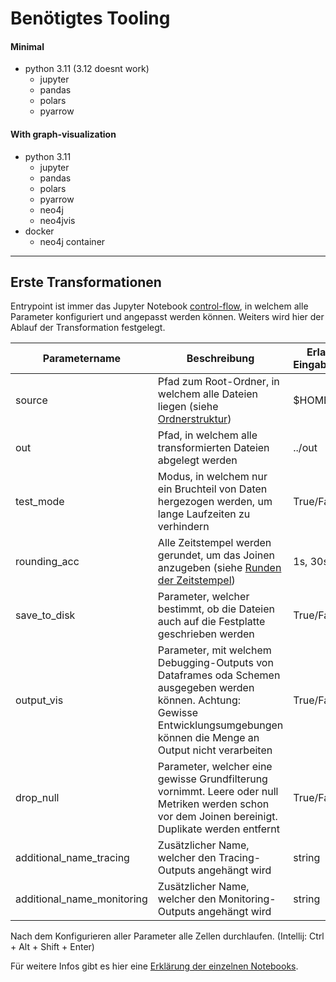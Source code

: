 # Benötigtes Tooling

#### Minimal

* python 3.11 (3.12 doesnt work)
    * jupyter
    * pandas
    * polars
    * pyarrow

#### With graph-visualization

* python 3.11
    * jupyter
    * pandas
    * polars
    * pyarrow
    * neo4j
    * neo4jvis
* docker
    * neo4j container

___

## Erste Transformationen

Entrypoint ist immer das Jupyter Notebook [control-flow](../../src/control-flow.ipynb), in welchem alle Parameter
konfiguriert und angepasst werden können. Weiters wird hier der Ablauf der Transformation festgelegt.

| Parametername              | Beschreibung                                                                                                                                                                       | Erlaubte Eingabefelder |
|----------------------------|------------------------------------------------------------------------------------------------------------------------------------------------------------------------------------|------------------------|
| source                     | Pfad zum Root-Ordner, in welchem alle Dateien liegen (siehe [Ordnerstruktur](./folder-struc.md))                                                                                   | $HOME/data/            |
| out                        | Pfad, in welchem alle transformierten Dateien abgelegt werden                                                                                                                      | ../out                 |
| test_mode                  | Modus, in welchem nur ein Bruchteil von Daten hergezogen werden, um lange Laufzeiten zu verhindern                                                                                 | True/False             |
| rounding_acc               | Alle Zeitstempel werden gerundet, um das Joinen anzugeben (siehe [Runden der Zeitstempel](./rounding-identifiers.md))                                                              | 1s, 30s, 1m            |
| save_to_disk               | Parameter, welcher bestimmt, ob die Dateien auch auf die Festplatte geschrieben werden                                                                                             | True/False             |
| output_vis                 | Parameter, mit welchem Debugging-Outputs von Dataframes oda Schemen ausgegeben werden können. Achtung: Gewisse Entwicklungsumgebungen können die Menge an Output nicht verarbeiten | True/False             |
| drop_null                  | Parameter, welcher eine gewisse Grundfilterung vornimmt. Leere oder null Metriken werden schon vor dem Joinen bereinigt. Duplikate werden entfernt                                 | True/False             |
| additional_name_tracing    | Zusätzlicher Name, welcher den Tracing-Outputs angehängt wird                                                                                                                      | string                 |
| additional_name_monitoring | Zusätzlicher Name, welcher den Monitoring-Outputs angehängt wird                                                                                                                   | string                 |


Nach dem Konfigurieren aller Parameter alle Zellen durchlaufen. (Intellij: Ctrl + Alt + Shift + Enter)


Für weitere Infos gibt es hier eine [Erklärung der einzelnen Notebooks](documentation.md).
